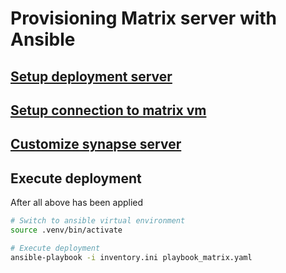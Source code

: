 # Provisioning Matrix server with Ansible



## [Setup deployment server](doc/setup_deployment.md)

## [Setup connection to matrix vm](doc/setup_connection_to_matrix_vm.md)

## [Customize synapse server](doc/customize_synapse_server.md)

## Execute deployment

After all above has been applied

```sh
# Switch to ansible virtual environment
source .venv/bin/activate

# Execute deployment
ansible-playbook -i inventory.ini playbook_matrix.yaml
```